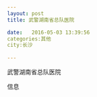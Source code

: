 ```yaml
--- 
layout: post 
title: 武警湖南省总队医院

date:   2016-05-03 13:39:56 
categories:其他  
city:长沙
  
--- 
```

   
武警湖南省总队医院

信息

